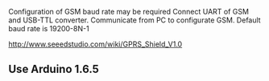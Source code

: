 
Configuration of GSM baud rate may be required
Connect UART of GSM and USB-TTL converter. Communicate from PC to configurate GSM.
Default baud rate is 19200-8N-1


http://www.seeedstudio.com/wiki/GPRS_Shield_V1.0


## Use Arduino 1.6.5
